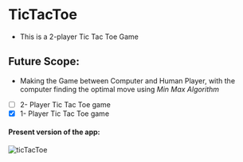 # TicTacToe
* This is a 2-player Tic Tac Toe Game
## Future Scope:
* Making the Game between Computer and Human Player, with the computer finding the optimal move using *Min Max Algorithm*

- [ ] 2- Player Tic Tac Toe game
- [x] 1- Player Tic Tac Toe game

#### Present version of the app:
![ticTacToe](https://user-images.githubusercontent.com/52827017/92329901-37c38380-f088-11ea-81bd-b13bcc6beae9.jpeg)
